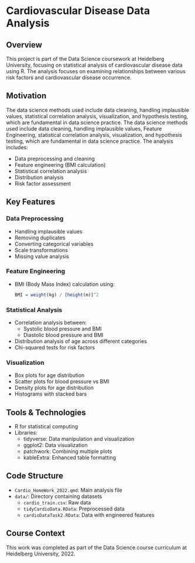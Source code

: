 # Cardiovascular Disease Data Analysis

## Overview
This project is part of the Data Science coursework at Heidelberg University, focusing on statistical analysis of cardiovascular disease data using R. The analysis focuses on examining relationships between various risk factors and cardiovascular disease occurrence.

## Motivation

The data science methods used include data cleaning, handling implausible values, statistical correlation analysis, visualization, and hypothesis testing, which are fundamental in data science practice.
The data science methods used include data cleaning, handling implausible values, Feature Engineering, statistical correlation analysis, visualization, and hypothesis testing, which are fundamental in data science practice.
The analysis includes:
- Data preprocessing and cleaning
- Feature engineering (BMI calculation)
- Statistical correlation analysis
- Distribution analysis
- Risk factor assessment

## Key Features

### Data Preprocessing
- Handling implausible values
- Removing duplicates
- Converting categorical variables
- Scale transformations
- Missing value analysis

### Feature Engineering
- BMI (Body Mass Index) calculation using:
  ```r
  BMI = weight(kg) / [height(m)]^2
  ```

### Statistical Analysis
- Correlation analysis between:
  - Systolic blood pressure and BMI
  - Diastolic blood pressure and BMI
- Distribution analysis of age across different categories
- Chi-squared tests for risk factors

### Visualization
- Box plots for age distribution
- Scatter plots for blood pressure vs BMI
- Density plots for age distribution
- Histograms with stacked bars

## Tools & Technologies
- R for statistical computing
- Libraries:
  - tidyverse: Data manipulation and visualization
  - ggplot2: Data visualization
  - patchwork: Combining multiple plots
  - kableExtra: Enhanced table formatting

## Code Structure
- `Cardio_HomeWork_2022.qmd`: Main analysis file
- `data/`: Directory containing datasets
  - `cardio_train.csv`: Raw data
  - `tidyCardioData.RData`: Preprocessed data
  - `cardioDataTask2.RData`: Data with engineered features

## Course Context
This work was completed as part of the Data Science course curriculum at Heidelberg University, 2022.
